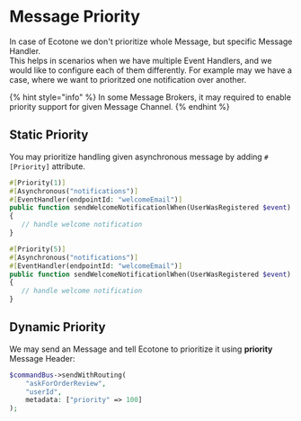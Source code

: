 # Message Priority

In case of Ecotone we don't prioritize whole Message, but specific Message Handler. \
This helps in scenarios when we have multiple Event Handlers, and we would like to configure each of them differently. For example may we have a case, where we want to prioritzed one notification over another.

{% hint style="info" %}
In some Message Brokers, it may required to enable priority support for given Message Channel.
{% endhint %}

## Static Priority

You may prioritize handling given asynchronous message by adding `#[Priority]` attribute.

```php
#[Priority(1)]
#[Asynchronous("notifications")]
#[EventHandler(endpointId: "welcomeEmail")]
public function sendWelcomeNotificationlWhen(UserWasRegistered $event): void
{
   // handle welcome notification
}

#[Priority(5)]
#[Asynchronous("notifications")]
#[EventHandler(endpointId: "welcomeEmail")]
public function sendWelcomeNotificationlWhen(UserWasRegistered $event): void
{
   // handle welcome notification
}
```

## Dynamic Priority

We may send an Message and tell Ecotone to prioritize it using **priority** Message Header:

```php
$commandBus->sendWithRouting(
    "askForOrderReview", 
    "userId", 
    metadata: ["priority" => 100]
);
```
